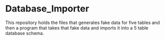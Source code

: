 # Database_Importer
This repository holds the files that generates fake data for five tables and then a program that takes that fake data and imports it into a 5 table database schema.
